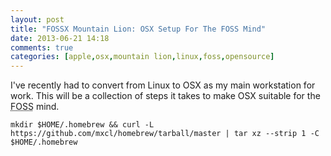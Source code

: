 ```yaml
---
layout: post
title: "FOSSX Mountain Lion: OSX Setup For The FOSS Mind"
date: 2013-06-21 14:18
comments: true
categories: [apple,osx,mountain lion,linux,foss,opensource] 
---
```


I've recently had to convert from Linux to OSX as my main workstation for work. 
This will be a collection of steps it takes to make OSX suitable for the 
<abbr title="Free and Open Source Software">FOSS</abbr> mind.

	mkdir $HOME/.homebrew && curl -L https://github.com/mxcl/homebrew/tarball/master | tar xz --strip 1 -C $HOME/.homebrew
